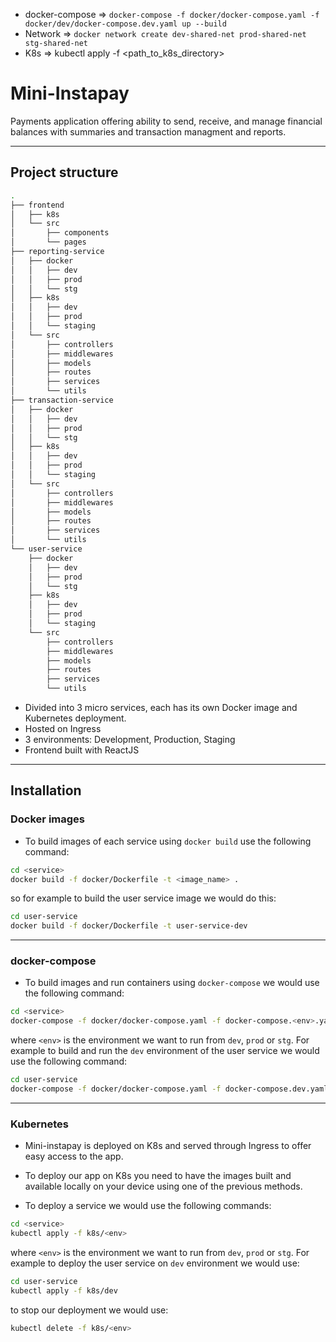 
* docker-compose => `docker-compose -f docker/docker-compose.yaml -f docker/dev/docker-compose.dev.yaml up --build`
* Network => `docker network create dev-shared-net prod-shared-net stg-shared-net`
* K8s => kubectl apply -f <path_to_k8s_directory>

# Mini-Instapay
Payments application offering ability to send, receive, and manage financial balances with summaries and transaction managment and reports.

---

## Project structure

```bash
.
├── frontend
│   ├── k8s
│   └── src
│       ├── components
│       └── pages
├── reporting-service
│   ├── docker
│   │   ├── dev
│   │   ├── prod
│   │   └── stg
│   ├── k8s
│   │   ├── dev
│   │   ├── prod
│   │   └── staging
│   └── src
│       ├── controllers
│       ├── middlewares
│       ├── models
│       ├── routes
│       ├── services
│       └── utils
├── transaction-service
│   ├── docker
│   │   ├── dev
│   │   ├── prod
│   │   └── stg
│   ├── k8s
│   │   ├── dev
│   │   ├── prod
│   │   └── staging
│   └── src
│       ├── controllers
│       ├── middlewares
│       ├── models
│       ├── routes
│       ├── services
│       └── utils
└── user-service
    ├── docker
    │   ├── dev
    │   ├── prod
    │   └── stg
    ├── k8s
    │   ├── dev
    │   ├── prod
    │   └── staging
    └── src
        ├── controllers
        ├── middlewares
        ├── models
        ├── routes
        ├── services
        └── utils
```

- Divided into 3 micro services, each has its own Docker image and Kubernetes deployment.
- Hosted on Ingress
- 3 environments: Development, Production, Staging
- Frontend built with ReactJS

---

## Installation

### Docker images
* To build images of each service using `docker build` use the following command:
```bash
cd <service>
docker build -f docker/Dockerfile -t <image_name> .
```

so for example to build the user service image we would do this:
```bash 
cd user-service
docker build -f docker/Dockerfile -t user-service-dev
```

---

### docker-compose
* To build images and run containers using `docker-compose` we would use the following command:
```bash
cd <service>
docker-compose -f docker/docker-compose.yaml -f docker-compose.<env>.yaml --build
```
where `<env>` is the environment we want to run from `dev`, `prod` or `stg`.
For example to build and run the `dev` environment of the user service we would use the following command:
```bash
cd user-service
docker-compose -f docker/docker-compose.yaml -f docker-compose.dev.yaml --build
```

---

### Kubernetes
* Mini-instapay is deployed on K8s and served through Ingress to offer easy access to the app.

* To deploy our app on K8s you need to have the images built and available locally on your device using one of the previous methods.

* To deploy a service we would use the following commands:
```bash
cd <service>
kubectl apply -f k8s/<env>
```
where `<env>` is the environment we want to run from `dev`, `prod` or `stg`.
For example to deploy the user service on `dev` environment we would use:
```bash
cd user-service
kubectl apply -f k8s/dev
```

to stop our deployment we would use:
```bash
kubectl delete -f k8s/<env>
```

